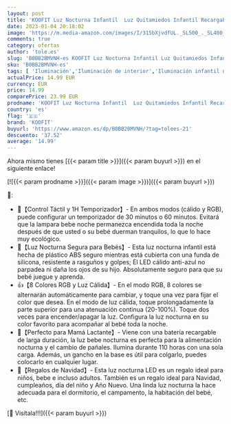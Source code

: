 ```yaml
---
layout: post
title: 'KOOFIT Luz Nocturna Infantil  Luz Quitamiedos Infantil Recargable  1H Temporizador  8 Colores Lámpara Bebe Noche con Control Táctil para Niños  Dormitorio  Guardería  Regulable Luz Presença Bebe'
date: 2023-01-04 20:18:02
image: 'https://m.media-amazon.com/images/I/315bXjvdfUL._SL500_._SL400_.jpg'
comments: true
category: ofertas
author: 'tole.es'
slug: 'B0BB2BMVNH-es KOOFIT Luz Nocturna Infantil Luz Quitamiedos Infantil...'
sku: 'B0BB2BMVNH-es'
tags: [ 'Iluminación','Iluminación de interior','Iluminación infantil nocturna','Lámparas e iluminación infantil','bebe','koofit','🇪🇸', ]
actualPrice: 14.99 EUR
currency: EUR
price: 14.99
comparePrice: 23.99 EUR
prodname: 'KOOFIT Luz Nocturna Infantil  Luz Quitamiedos Infantil Recargable  1H Temporizador  8 Colores Lámpara Bebe Noche con Control Táctil para Niños  Dormitorio  Guardería  Regulable Luz Presença Bebe'
country: 'es'
flag: '🇪🇸'
brand: 'KOOFIT'
buyurl: 'https://www.amazon.es/dp/B0BB2BMVNH/?tag=tolees-21'
descuento: '37.52'
average: '14.99'
---
```


Ahora mismo tienes [{{< param title >}}]({{< param buyurl >}}) en el siguiente enlace!

[![{{< param prodname >}}]({{< param image >}})]({{< param buyurl >}})

🔎:

- 🌙【Control Táctil y 1H Temporizador】- En ambos modos (cálido y RGB), puede configurar un temporizador de 30 minutos o 60 minutos. Evitará que la lampara bebe noche permanezca encendida toda la noche después de que usted o su bebé duerman tranquilos, lo que lo hace muy ecológico.
- 💯【Luz Nocturna Segura para Bebés】- Esta luz nocturna infantil está hecha de plástico ABS seguro mientras está cubierta con una funda de silicona, resistente a rasguños y golpes; El LED cálido anti-azul no parpadea ni daña los ojos de su hijo. Absolutamente seguro para que su bebé juegue y aprenda.
- 👍【8 Colores RGB y Luz Cálida】- En el modo RGB, 8 colores se alternarán automáticamente para cambiar, y toque una vez para fijar el color que desea. En el modo de luz cálida, toque prolongadamente la parte superior para una atenuación continua (20-100%). Toque dos veces para encender/apagar la luz. Configura la luz nocturna en su color favorito para acompañar al bebé toda la noche.
- 💖【Perfecto para Mamá Lactante】- Viene con una batería recargable de larga duración, la luz bebe nocturna es perfecta para la alimentación nocturna y el cambio de pañales. Ilumina durante 110 horas con una sola carga. Además, un gancho en la base es útil para colgarlo, puedes colocarlo en cualquier lugar.
- 🎁【Regalos de Navidad】- Esta luz nocturna LED es un regalo ideal para niños, bebe e incluso adultos. También es un regalo ideal para Navidad, cumpleaños, día del niño y Año Nuevo. Una linda luz nocturna la hace adecuada para el dormitorio, el campamento, la habitación del bebé, etc.

[🛒 Visítala!!!]({{< param buyurl >}})
